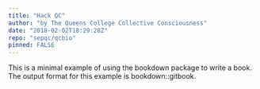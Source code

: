 ```yaml
---
title: "Hack QC"
author: "by The Queens College Collective Consciousness"
date: "2018-02-02T18:29:28Z"
repo: "sepqc/qcbio"
pinned: FALSE
---
```


This is a minimal example of using the bookdown package to write a book. The output format for this example is bookdown::gitbook.
